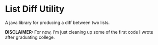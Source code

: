 # List Diff Utility

A java library for producing a diff between two lists.

**DISCLAIMER:** For now, I'm just cleaning up some of
the first code I wrote after graduating college.
